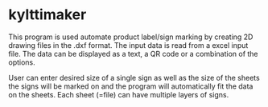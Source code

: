 # kylttimaker

This program is used automate product label/sign marking by creating 2D drawing
files in the .dxf format. The input data is read from a excel input file. The
data can be displayed as a text, a QR code or a combination of the options.

User can enter desired size of a single sign as well as the size of the sheets
the signs will be marked on and the program will automatically fit the data on
the sheets. Each sheet (=file) can have multiple layers of signs.
